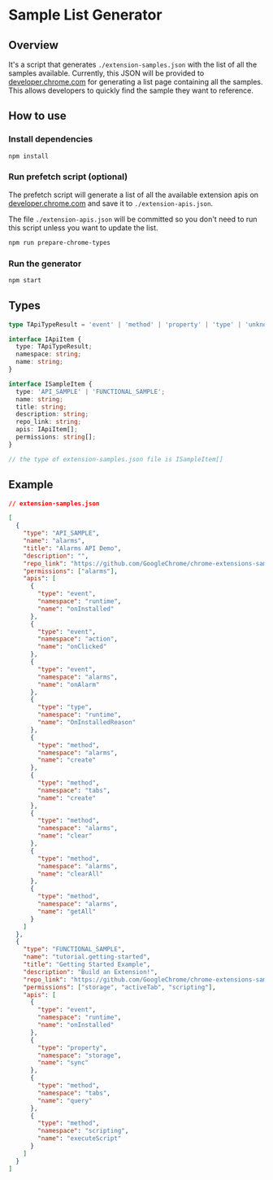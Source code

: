 # Sample List Generator

## Overview

It's a script that generates `./extension-samples.json` with the list of all the samples available. Currently, this JSON will be provided to [developer.chrome.com](https://developer.chrome.com) for generating a list page containing all the samples. This allows developers to quickly find the sample they want to reference.

## How to use

### Install dependencies

```bash
npm install
```

### Run prefetch script (optional)

The prefetch script will generate a list of all the available extension apis on [developer.chrome.com](https://developer.chrome.com/docs/extensions/reference) and save it to `./extension-apis.json`.

The file `./extension-apis.json` will be committed so you don't need to run this script unless you want to update the list.

```bash
npm run prepare-chrome-types
```

### Run the generator

```bash
npm start
```

## Types

```ts
type TApiTypeResult = 'event' | 'method' | 'property' | 'type' | 'unknown';

interface IApiItem {
  type: TApiTypeResult;
  namespace: string;
  name: string;
}

interface ISampleItem {
  type: 'API_SAMPLE' | 'FUNCTIONAL_SAMPLE';
  name: string;
  title: string;
  description: string;
  repo_link: string;
  apis: IApiItem[];
  permissions: string[];
}

// the type of extension-samples.json file is ISampleItem[]
```

## Example

```json
// extension-samples.json

[
  {
    "type": "API_SAMPLE",
    "name": "alarms",
    "title": "Alarms API Demo",
    "description": "",
    "repo_link": "https://github.com/GoogleChrome/chrome-extensions-samples/tree/main/api-samples/alarms",
    "permissions": ["alarms"],
    "apis": [
      {
        "type": "event",
        "namespace": "runtime",
        "name": "onInstalled"
      },
      {
        "type": "event",
        "namespace": "action",
        "name": "onClicked"
      },
      {
        "type": "event",
        "namespace": "alarms",
        "name": "onAlarm"
      },
      {
        "type": "type",
        "namespace": "runtime",
        "name": "OnInstalledReason"
      },
      {
        "type": "method",
        "namespace": "alarms",
        "name": "create"
      },
      {
        "type": "method",
        "namespace": "tabs",
        "name": "create"
      },
      {
        "type": "method",
        "namespace": "alarms",
        "name": "clear"
      },
      {
        "type": "method",
        "namespace": "alarms",
        "name": "clearAll"
      },
      {
        "type": "method",
        "namespace": "alarms",
        "name": "getAll"
      }
    ]
  },
  {
    "type": "FUNCTIONAL_SAMPLE",
    "name": "tutorial.getting-started",
    "title": "Getting Started Example",
    "description": "Build an Extension!",
    "repo_link": "https://github.com/GoogleChrome/chrome-extensions-samples/tree/main/functional-samples/tutorial.getting-started",
    "permissions": ["storage", "activeTab", "scripting"],
    "apis": [
      {
        "type": "event",
        "namespace": "runtime",
        "name": "onInstalled"
      },
      {
        "type": "property",
        "namespace": "storage",
        "name": "sync"
      },
      {
        "type": "method",
        "namespace": "tabs",
        "name": "query"
      },
      {
        "type": "method",
        "namespace": "scripting",
        "name": "executeScript"
      }
    ]
  }
]
```
